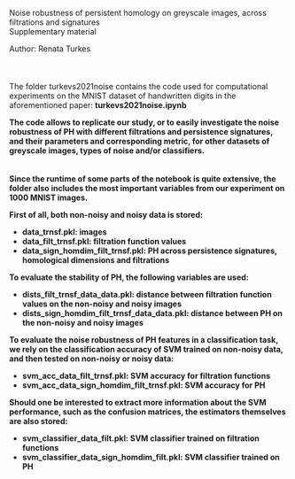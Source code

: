 Noise robustness of persistent homology on greyscale images, across filtrations and signatures  
Supplementary material  

Author: Renata Turkes  
<br>
<br>
<br>
The folder turkevs2021noise contains the code used for computational experiments on the MNIST 
dataset of handwritten digits in the aforementioned paper: <b>turkevs2021noise.ipynb<b>

The code allows to replicate our study, or to easily investigate the noise robustness of PH with 
different filtrations and persistence signatures, and their parameters and corresponding metric, 
for other datasets of greyscale images, types of noise and/or classifiers.
<br>
<br>
<br>
Since the runtime of some parts of the notebook is quite extensive, the folder also includes
the most important variables from our experiment on 1000 MNIST images. 

First of all, both non-noisy and noisy data is stored:
- data_trnsf.pkl: images
- data_filt_trnsf.pkl: filtration function values 
- data_sign_homdim_filt_trnsf.pkl: PH across persistence signatures, homological dimensions and filtrations  

To evaluate the stability of PH, the following variables are used:  
- dists_filt_trnsf_data_data.pkl: distance between filtration function values on the non-noisy and noisy images
- dists_sign_homdim_filt_trnsf_data_data.pkl: distance between PH on the non-noisy and noisy images  

To evaluate the noise robustness of PH features in a classification task, we rely on the classification accuracy
of SVM trained on non-noisy data, and then tested on non-noisy or noisy data:  
- svm_acc_data_filt_trnsf.pkl: SVM accuracy for filtration functions
- svm_acc_data_sign_homdim_filt_trnsf.pkl: SVM accuracy for PH  

Should one be interested to extract more information about the SVM performance, such as the confusion matrices,
the estimators themselves are also stored:  
- svm_classifier_data_filt.pkl: SVM classifier trained on filtration functions
- svm_classifier_data_sign_homdim_filt.pkl: SVM classifier trained on PH
